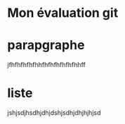 # Mon évaluation git
# parapgraphe
jfhfhfhfhfhhfhfhfhfhfhfhhff
# liste 
jshjsdjhsdhjdhjdshjsdhjdhjhjhjsd
